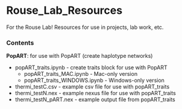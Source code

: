 # Rouse_Lab_Resources
For the Rouse Lab! Resources for use in projects, lab work, etc.

### Contents ###
**PopART**: for use with PopART (create haplotype networks)
- popART_traits.ipynb - create traits block for use with PopART
  - popART_traits_MAC.ipynb - Mac-only version
  - popART_traits_WINDOWS.ipynb - Windows-only version
- thermi_testC.csv - example csv file for use with popART_traits
- thermi_testN.nex - example nexus file for use with popART_traits
- thermi_testN_pART.nex - example output file from popART_traits
